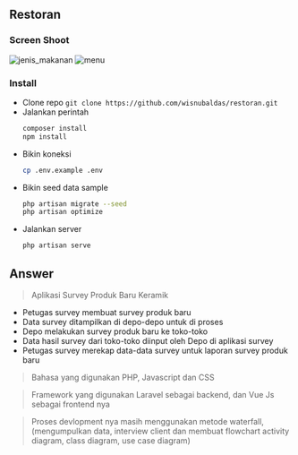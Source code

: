 ## Restoran
### Screen Shoot
![jenis_makanan](https://user-images.githubusercontent.com/10908214/136309768-8302d751-f07c-4b86-b50a-62cdd39e819a.png)
![menu](https://user-images.githubusercontent.com/10908214/136309794-953ec4b7-4315-4648-8854-7b0b6ea5f53d.png)


### Install
- Clone repo `` git clone https://github.com/wisnubaldas/restoran.git ``
- Jalankan perintah 
	```bash
	composer install
	npm install
	```
- Bikin koneksi 
	```bash
	cp .env.example .env
	```
- Bikin seed data sample
	```bash
	php artisan migrate --seed
	php artisan optimize
	```
- Jalankan server
	```bash
	php artisan serve
	```
## Answer
> Aplikasi Survey Produk Baru Keramik
- Petugas survey membuat survey produk baru
- Data survey ditampilkan di depo-depo untuk di proses
- Depo melakukan survey produk baru ke toko-toko 
- Data hasil survey dari toko-toko diinput oleh Depo di aplikasi survey
- Petugas survey merekap data-data survey untuk laporan survey produk baru

> Bahasa yang digunakan PHP, Javascript dan CSS 

> Framework yang digunakan Laravel sebagai backend,
> dan Vue Js sebagai frontend nya

> Proses devlopment nya masih menggunakan metode waterfall, (mengumpulkan data, interview client dan membuat flowchart activity diagram, class diagram, use case diagram)
